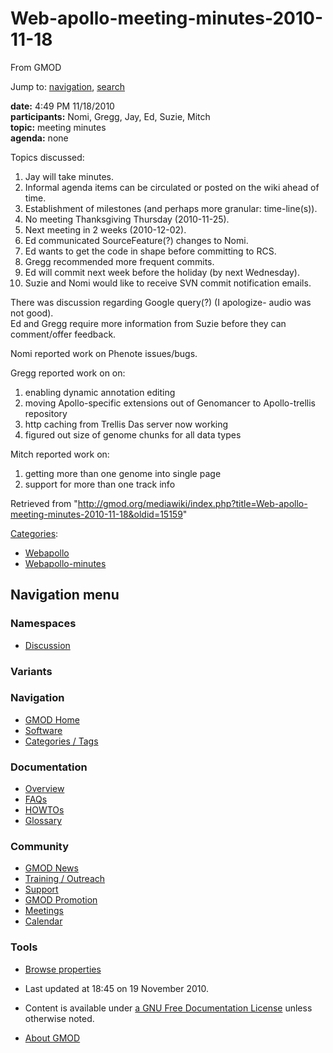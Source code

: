 









<span id="top"></span>







# <span dir="auto">Web-apollo-meeting-minutes-2010-11-18</span>





From GMOD









Jump to: [navigation](#mw-navigation), [search](#p-search)





**date:** 4:49 PM 11/18/2010  
**participants:** Nomi, Gregg, Jay, Ed, Suzie, Mitch  
**topic:** meeting minutes  
**agenda:** none  

Topics discussed:

1.  Jay will take minutes.
2.  Informal agenda items can be circulated or posted on the wiki ahead
    of time.
3.  Establishment of milestones (and perhaps more granular:
    time-line(s)).
4.  No meeting Thanksgiving Thursday (2010-11-25).
5.  Next meeting in 2 weeks (2010-12-02).
6.  Ed communicated SourceFeature(?) changes to Nomi.
7.  Ed wants to get the code in shape before committing to RCS.
8.  Gregg recommended more frequent commits.
9.  Ed will commit next week before the holiday (by next Wednesday).
10. Suzie and Nomi would like to receive SVN commit notification emails.

There was discussion regarding Google query(?) (I apologize- audio was
not good).  
Ed and Gregg require more information from Suzie before they can
comment/offer feedback.

Nomi reported work on Phenote issues/bugs.

Gregg reported work on on:

1.  enabling dynamic annotation editing
2.  moving Apollo-specific extensions out of Genomancer to
    Apollo-trellis repository
3.  http caching from Trellis Das server now working
4.  figured out size of genome chunks for all data types

Mitch reported work on:

1.  getting more than one genome into single page
2.  support for more than one track info





Retrieved from
"<http://gmod.org/mediawiki/index.php?title=Web-apollo-meeting-minutes-2010-11-18&oldid=15159>"







[Categories](Special%3ACategories "Special%3ACategories"):

- [Webapollo](Category%3AWebapollo "Category%3AWebapollo")
- [Webapollo-minutes](Category%3AWebapollo-minutes "Category%3AWebapollo-minutes")















## Navigation menu









### Namespaces


- <span id="ca-talk"><a
  href="http://gmod.org/mediawiki/index.php?title=Talk:Web-apollo-meeting-minutes-2010-11-18&amp;action=edit&amp;redlink=1"
  accesskey="t"
  title="Discussion about the content page [t]">Discussion</a></span>





### 

### Variants[](#)























<a href="Main_Page"
style="background-image: url(../images/GMOD-cogs.png);"
title="Visit the main page"></a>





### Navigation



- <span id="n-GMOD-Home">[GMOD Home](Main_Page)</span>
- <span id="n-Software">[Software](GMOD_Components)</span>
- <span id="n-Categories-.2F-Tags">[Categories /
  Tags](Categories)</span>







### Documentation



- <span id="n-Overview">[Overview](Overview)</span>
- <span id="n-FAQs">[FAQs](Category%3AFAQ)</span>
- <span id="n-HOWTOs">[HOWTOs](Category%3AHOWTO)</span>
- <span id="n-Glossary">[Glossary](Glossary)</span>







### Community



- <span id="n-GMOD-News">[GMOD News](GMOD_News)</span>
- <span id="n-Training-.2F-Outreach">[Training /
  Outreach](Training_and_Outreach)</span>
- <span id="n-Support">[Support](Support)</span>
- <span id="n-GMOD-Promotion">[GMOD Promotion](GMOD_Promotion)</span>
- <span id="n-Meetings">[Meetings](Meetings)</span>
- <span id="n-Calendar">[Calendar](Calendar)</span>







### Tools




- <span id="t-smwbrowselink"><a
  href="Special%3ABrowse/Web-2Dapollo-2Dmeeting-2Dminutes-2D2010-2D11-2D18"
  rel="smw-browse">Browse properties</a></span>












- <span id="footer-info-lastmod">Last updated at 18:45 on 19 November
  2010.</span>
<!-- - <span id="footer-info-viewcount">8,816 page views.</span> -->
- <span id="footer-info-copyright">Content is available under
  <a href="http://www.gnu.org/licenses/fdl-1.3.html" class="external"
  rel="nofollow">a GNU Free Documentation License</a> unless otherwise
  noted.</span>

<!-- -->

- <span id="footer-places-about">[About
  GMOD](GMOD%3AAbout "GMOD%3AAbout")</span>

<!-- -->







